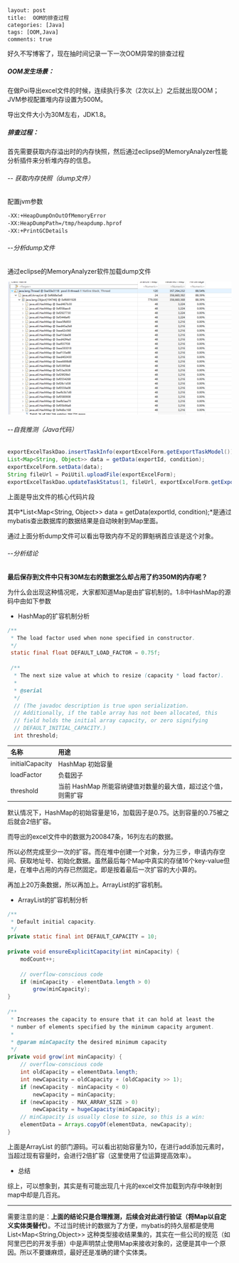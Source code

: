 ```
layout: post
title:  OOM的排查过程
categories: [Java]
tags: [OOM,Java]
comments: true
```

好久不写博客了，现在抽时间记录一下一次OOM异常的排查过程

<!--more-->

##### OOM发生场景：

在做Poi导出excel文件的时候，连续执行多次（2次以上）之后就出现OOM；JVM参视配置堆内存设置为500M。

导出文件大小为30M左右，JDK1.8。

##### 排查过程：

首先需要获取内存溢出时的内存快照，然后通过eclipse的MemoryAnalyzer性能分析插件来分析堆内存的信息。

###### -- 获取内存快照（dump文件）

配置jvm参数

```xml
-XX:+HeapDumpOnOutOfMemoryError
-XX:HeapDumpPath=/tmp/heapdump.hprof
-XX:+PrintGCDetails
```

###### --分析dump文件

通过eclipse的MemoryAnalyzer软件加载dump文件

![mybatis-1](/img/posts/oom-01-01.png)

###### --自我推测（Java代码）

```java
exportExcelTaskDao.insertTaskInfo(exportExcelForm.getExportTaskModel());
List<Map<String, Object>> data = getData(exportId, condition);
exportExcelForm.setData(data);
String fileUrl = PoiUtil.uploadFile(exportExcelForm);
exportExcelTaskDao.updateTaskStatus(1, fileUrl, exportExcelForm.getExportTaskModel().getId());
```

上面是导出文件的核心代码片段

其中*List<Map<String, Object>> data = getData(exportId, condition);*是通过mybatis查出数据库的数据结果是自动映射到Map里面。

通过上面分析dump文件可以看出导致内存不足的罪魁祸首应该是这个对象。

###### --分析结论

**最后保存到文件中只有30M左右的数据怎么却占用了约350M的内存呢？**

为什么会出现这种情况呢，大家都知道Map是由扩容机制的。1.8中HashMap的源码中由如下参数

- HashMap的扩容机制分析

```java
/**
 * The load factor used when none specified in constructor.
 */
 static final float DEFAULT_LOAD_FACTOR = 0.75f;
 
 /**
  * The next size value at which to resize (capacity * load factor).
  *
  * @serial
  */
  // (The javadoc description is true upon serialization.
  // Additionally, if the table array has not been allocated, this
  // field holds the initial array capacity, or zero signifying
  // DEFAULT_INITIAL_CAPACITY.)
  int threshold;
```

| 名称            | 用途                                                         |
| :-------------- | :----------------------------------------------------------- |
| initialCapacity | HashMap 初始容量                                             |
| loadFactor      | 负载因子                                                     |
| threshold       | 当前 HashMap 所能容纳键值对数量的最大值，超过这个值，则需扩容 |

默认情况下，HashMap的初始容量是16，加载因子是0.75。达到容量的0.75被之后就会2倍扩容。

而导出的excel文件中的数据为200847条，16列左右的数据。

所以必然完成至少一次的扩容。而在堆中创建一个对象，分为三步，申请内存空间、获取地址号、初始化数据。虽然最后每个Map中真实的存储16个key-value但是，在堆中占用的内存已然固定。即是按着最后一次扩容的大小算的。

再加上20万条数据，所以再加上。ArrayList的扩容机制。

- ArrayList的扩容机制分析

```java
/**
 * Default initial capacity.
 */
private static final int DEFAULT_CAPACITY = 10;

private void ensureExplicitCapacity(int minCapacity) {
    modCount++;

    // overflow-conscious code
    if (minCapacity - elementData.length > 0)
        grow(minCapacity);
}

/**
 * Increases the capacity to ensure that it can hold at least the
 * number of elements specified by the minimum capacity argument.
 *
 * @param minCapacity the desired minimum capacity
 */
private void grow(int minCapacity) {
    // overflow-conscious code
    int oldCapacity = elementData.length;
    int newCapacity = oldCapacity + (oldCapacity >> 1);
    if (newCapacity - minCapacity < 0)
        newCapacity = minCapacity;
    if (newCapacity - MAX_ARRAY_SIZE > 0)
        newCapacity = hugeCapacity(minCapacity);
    // minCapacity is usually close to size, so this is a win:
    elementData = Arrays.copyOf(elementData, newCapacity);
}

```

上面是ArrayList 的部门源码。可以看出初始容量为10，在进行add添加元素时，当超过现有容量时，会进行2倍扩容（这里使用了位运算提高效率）。

- 总结

综上，可以想象到，其实是有可能出现几十兆的excel文件加载到内存中映射到map中却是几百兆。



----

需要注意的是：**上面的结论只是合理推测，后续会对此进行验证（将Map以自定义实体类替代）**。不过当时统计的数据为了方便，mybatis的持久层都是使用List<Map<String,Object>>  这种类型接收结果集的，其实在一些公司的规范（如阿里巴巴的开发手册）中是声明禁止使用Map来接收对象的，这便是其中一个原因。所以不要嫌麻烦，最好还是准确的建个实体类。






